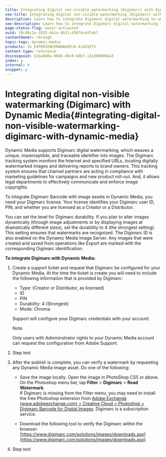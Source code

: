 ```yaml
---
title: Integrating digital non-visible watermarking (Digimarc) with Dynamic Media
seo-title: Integrating digital non-visible watermarking (Digimarc) with Dynamic Media
description: Learn how to integrate Digimarc digital watermarking to weave a unique, imperceptible, and traceable identifier into image assets.
seo-description: Learn how to integrate Digimarc digital watermarking to weave a unique, imperceptible, and traceable identifier into image assets.
page-status-flag: never-activated
uuid: 38cd8c2e-3555-4a1a-bb11-d3076c44fa67
contentOwner: rbrough
topic-tags: dynamic-media
products: SG_EXPERIENCEMANAGER/6.4/ASSETS
content-type: reference
discoiquuid: 61ba040a-004b-49c0-b8b7-131d006966a3
index: y
internal: n
snippet: y
---
```


# Integrating digital non-visible watermarking (Digimarc) with Dynamic Media{#integrating-digital-non-visible-watermarking-digimarc-with-dynamic-media}

Dynamic Media supports Digimarc digital watermarking, which weaves a unique, imperceptible, and traceable identifier into images. The Digimarc tracking system monitors the Internet and specified URLs, locating digitally watermarked images and delivering reports to brand owners. This tracking system ensures that channel partners are acting in compliance with marketing guidelines for campaigns and new product roll-out. And, it allows legal departments to effectively communicate and enforce image copyrights.

To integrate Digimarc Barcode with image assets in Dynamic Media, you need your Digimarc license. Your license identifies your Digimarc user ID, PIN, and whether you are licensed as a Creator or a Distributor.

You can set the level for Digimarc durability. If you plan to alter images dynamically (through image adjustments or by displaying images at dramatically different sizes), set the durability to 4 (the strongest setting). This setting ensures that watermarks are recognized. The Digimarc ID is also enabled on the Dynamic Media Image Server. Any images that were created and saved from operations like Export are marked with the corresponding Digimarc identification.

**To integrate Digimarc with Dynamic Media:**

<!--
Comment Type: annotation
Last Modified By: rbrough
Last Modified Date: 2018-11-02T12:47:10.717-0400
Is this integration supported in Dynamic Media - Hybrid mode AND Dynamic Media - Scene7 mode??
-->

<!--
Comment Type: annotation
Last Modified By: rbrough
Last Modified Date: 2018-12-10T15:25:31.713-0500
Need to get with Alex Thiers to get the steps for Digimarc finalized in the topic Hyperlinked to here from the bullet list in "Delivering Dynamic Media Assets" topic CQDOC-13684
-->

1. Create a support ticket and request that Digimarc be configured for your Dynamic Media. At the time the ticket is create you will need to include the following information that is provided by Digimarc:

    * Type: (Creator or Distributor, as licensed)
    * ID
    * PIN
    * Durability: 4 (Strongest)
    * Mode: Chroma

   Support will configure your Digimarc credentials with your account.

   >[!NOTE]
   >
   >Only users with Admininstrator rights to your Dynamic Media account can request this configuration from Adobe Support.

1. Step text
1. After the publish is complete, you can verify a watermark by requesting any Dynamic Media image asset. Do one of the following:

    * Save the image locally. Open the image in PhotoShop CS5 or above. On the Photoshop menu bar, tap **Filter** &gt; **Digimarc** &gt; **Read Watermark**.   
      If Digimarc is missing from the Filter menu, you may need to install the free Photoshop extension from [Adobe Exchange (www.adobeexchange.com) &gt; Creative Cloud &gt; Photoshop &gt; Digimarc Barcode for Digital Images](https://www.adobeexchange.com/creativecloud.details.12783.html). Digimarc is a subscription service.  
    
    * Download the following tool to verify the Digimarc within the browser: [https://www.digimarc.com/solutions/images/downloads.asp](https://www.digimarc.com/solutions/images/downloads.asp)

1. Step text

